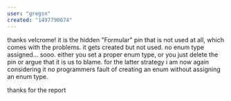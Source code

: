 ```yaml
---
user: "gregsn"
created: "1497790674"
---
```


thanks velcrome!
it is the hidden "Formular" pin that is not used at all, which comes with the problems.
it gets created but not used. no enum type assigned... sooo. either you set a proper enum type, or you just delete the pin or argue that it is us to blame.
for the latter strategy i am now again considering it no programmers fault of creating an enum without assigning an enum type.

thanks for the report
